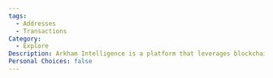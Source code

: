 ```yaml
---
tags:
  - Addresses
  - Transactions
Category:
  - Explore
Description: Arkham Intelligence is a platform that leverages blockchain analytics and machine learning to provide actionable insights and intelligence for cryptocurrency market analysis and investigation.
Personal Choices: false
---
```

